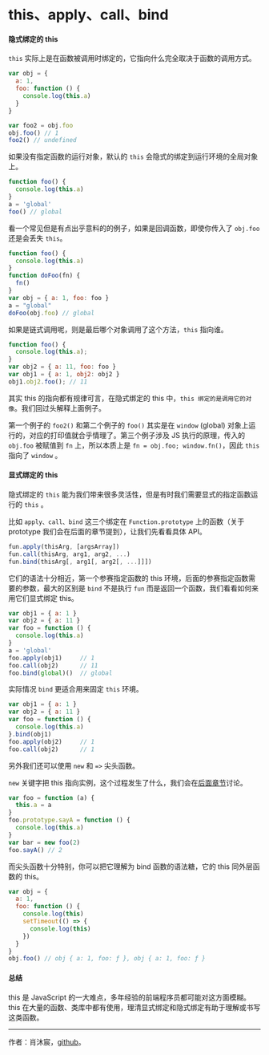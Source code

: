 # this、apply、call、bind

#### 隐式绑定的 this

`this` 实际上是在函数被调用时绑定的，它指向什么完全取决于函数的调用方式。

``` javascript
var obj = {
  a: 1,
  foo: function () {
    console.log(this.a)
  }
}

var foo2 = obj.foo
obj.foo() // 1
foo2() // undefined
```

如果没有指定函数的运行对象，默认的 `this` 会隐式的绑定到运行环境的全局对象上。

``` javascript
function foo() {
  console.log(this.a)
}
a = 'global'
foo() // global
```

看一个常见但是有点出乎意料的的例子，如果是回调函数，即使你传入了 `obj.foo` 还是会丢失 `this`。

``` javascript
function foo() {
  console.log(this.a)
}
function doFoo(fn) {
  fn()
}
var obj = { a: 1, foo: foo }
a = "global"
doFoo(obj.foo) // global
```

如果是链式调用呢，则是最后哪个对象调用了这个方法，`this` 指向谁。

``` javascript
function foo() {
  console.log(this.a);
}
var obj2 = { a: 11, foo: foo }
var obj1 = { a: 1, obj2: obj2 }
obj1.obj2.foo(); // 11
```

其实 this 的指向都有规律可言，在隐式绑定的 this 中，`this 绑定的是调用它的对像`。我们回过头解释上面例子。

第一个例子的 `foo2()` 和第二个例子的 `foo()` 其实是在 `window` (global) 对象上运行的，对应的打印值就合乎情理了。第三个例子涉及 JS 执行的原理，传入的 `obj.foo` 被赋值到 `fn` 上，所以本质上是 `fn = obj.foo; window.fn()`，因此 `this` 指向了 `window` 。



#### 显式绑定的 this

隐式绑定的 `this` 能为我们带来很多灵活性，但是有时我们需要显式的指定函数运行的 `this` 。

比如 `apply、call、bind` 这三个绑定在 `Function.prototype` 上的函数（关于 prototype 我们会在后面的章节提到），让我们先看看具体 API。

``` javascript
fun.apply(thisArg, [argsArray])
fun.call(thisArg, arg1, arg2, ...)
fun.bind(thisArg[, arg1[, arg2[, ...]]])
```

它们的语法十分相近，第一个参赛指定函数的 this 环境，后面的参赛指定函数需要的参数，最大的区别是 `bind` 不是执行 `fun` 而是返回一个函数，我们看看如何来用它们显式绑定 this。

``` javascript
var obj1 = { a: 1 }
var obj2 = { a: 11 }
var foo = function () {
  console.log(this.a)
}
a = 'global'
foo.apply(obj1)     // 1
foo.call(obj2)      // 11
foo.bind(global)()  // global
```

实际情况 `bind` 更适合用来固定 `this` 环境。

```javascript
var obj1 = { a: 1 }
var obj2 = { a: 11 }
var foo = function () {
  console.log(this.a)
}.bind(obj1)
foo.apply(obj2)     // 1
foo.call(obj2)      // 1
```

另外我们还可以使用 `new` 和 `=>` 尖头函数。

`new` 关键字把 this 指向实例，这个过程发生了什么，我们会在[后面章节](http://localhost:4000/201710/function.html)讨论。

```javascript
var foo = function (a) {
  this.a = a
}
foo.prototype.sayA = function () {
  console.log(this.a)
}
var bar = new foo(2)
foo.sayA() // 2
```

而尖头函数十分特别，你可以把它理解为 bind 函数的语法糖，它的 this 同外层函数的 this。

``` javascript
var obj = {
  a: 1,
  foo: function () {
    console.log(this) 
    setTimeout(() => {
      console.log(this) 
    })
  }
}
obj.foo() // obj { a: 1, foo: ƒ }, obj { a: 1, foo: ƒ }
```

#### 总结

this 是 JavaScript 的一大难点，多年经验的前端程序员都可能对这方面模糊。this 在大量的函数、类库中都有使用，理清显式绑定和隐式绑定有助于理解或书写这类函数。

------

作者：肖沐宸，[github](https://github.com/cheogo/learn-javascript)。